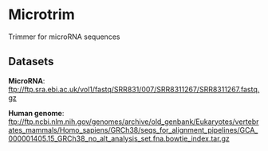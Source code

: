 # Microtrim

Trimmer for microRNA sequences

## Datasets

**MicroRNA**:
ftp://ftp.sra.ebi.ac.uk/vol1/fastq/SRR831/007/SRR8311267/SRR8311267.fastq.gz

**Human genome**: ftp://ftp.ncbi.nlm.nih.gov/genomes/archive/old_genbank/Eukaryotes/vertebrates_mammals/Homo_sapiens/GRCh38/seqs_for_alignment_pipelines/GCA_000001405.15_GRCh38_no_alt_analysis_set.fna.bowtie_index.tar.gz
